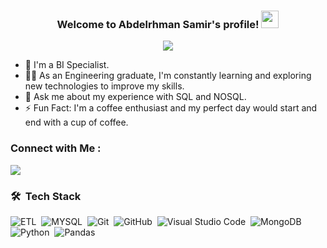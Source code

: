 
<h3 align="center">
  Welcome to Abdelrhman Samir's profile!
  <img src="https://media.giphy.com/media/hvRJCLFzcasrR4ia7z/giphy.gif" width="28">
</h3>


<p align="center">
  <a href="https://github.com/DenverCoder1/readme-typing-svg"><img src="https://readme-typing-svg.herokuapp.com/?lines=BI%20Specialist%20|%20Power%20BI%20Developer%20|%20Data%20Analyst;Always%20learning%20new%20things&font=Fira%20Code&center=true&width=440&height=45&color=f75c7e&vCenter=true&size=22"></a>
</p> 

- 🏢 I'm a BI Specialist.
- 👨‍💻 As an Engineering graduate, I'm constantly learning and exploring new technologies to improve my skills.
- 💬 Ask me about my experience with SQL and NOSQL.
- ⚡ Fun Fact: I'm a coffee enthusiast and my perfect day would start and end with a cup of coffee.
  


### Connect with Me :

<a href="https://www.linkedin.com/in/dataanalyst-abdelrhmansamir/" target="_blank"><img src="https://img.shields.io/badge/-Abdelrhman%20Samir-0077B5?style=for-the-badge&logo=Linkedin&logoColor=white"/></a>


### 🛠 &nbsp;Tech Stack

![ETL](https://img.shields.io/badge/-ETL%20-05122A?style=flat&logo=etl)&nbsp;
![MYSQL](https://img.shields.io/badge/-MYSQL-05122A?style=flat&logo=node.js&logoColor=339933)&nbsp;
![Git](https://img.shields.io/badge/-Git-05122A?style=flat&logo=git)&nbsp;
![GitHub](https://img.shields.io/badge/-GitHub-05122A?style=flat&logo=github)&nbsp;
![Visual Studio Code](https://img.shields.io/badge/-Visual%20Studio%20Code-05122A?style=flat&logo=visual-studio-code&logoColor=007ACC)&nbsp;
![MongoDB](https://img.shields.io/badge/-MongoDB-05122A?style=flat&logo=MongoDB)&nbsp;
![Python](https://img.shields.io/badge/-Python%20-05122A?style=flat&logo=python)&nbsp;
![Pandas](https://img.shields.io/badge/-Pandas%20-05122A?style=flat&logo=python)&nbsp;
